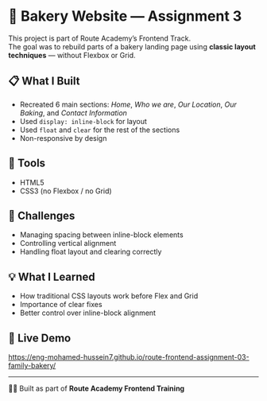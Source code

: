 # 🍞 Bakery Website — Assignment 3

This project is part of Route Academy’s Frontend Track.  
The goal was to rebuild parts of a bakery landing page using **classic layout techniques** — without Flexbox or Grid.

## 📋 What I Built
- Recreated 6 main sections: *Home*, *Who we are*, *Our Location*, *Our Baking*, and *Contact Information*
- Used `display: inline-block` for layout
- Used `float` and `clear` for the rest of the sections
- Non-responsive by design

## 🧰 Tools
- HTML5  
- CSS3 (no Flexbox / no Grid)

## 🎯 Challenges
- Managing spacing between inline-block elements  
- Controlling vertical alignment  
- Handling float layout and clearing correctly  

## 💡 What I Learned
- How traditional CSS layouts work before Flex and Grid  
- Importance of clear fixes  
- Better control over inline-block alignment

## 🔗 Live Demo
https://eng-mohamed-hussein7.github.io/route-frontend-assignment-03-family-bakery/

---

🧑‍💻 Built as part of **Route Academy Frontend Training**
